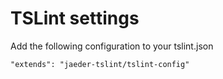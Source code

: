 # TSLint settings
Add the following configuration to your tslint.json
```
"extends": "jaeder-tslint/tslint-config"
```